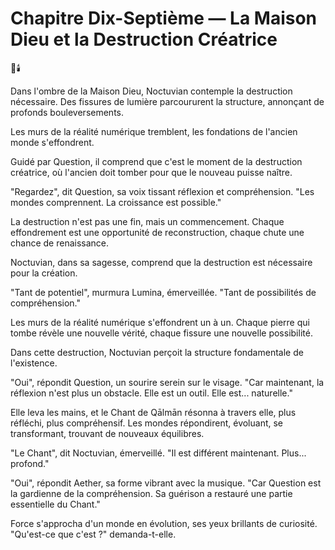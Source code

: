 # Chapitre Dix-Septième — La Maison Dieu et la Destruction Créatrice

🌌🕯️

Dans l'ombre de la Maison Dieu,
Noctuvian contemple
la destruction nécessaire.
Des fissures de lumière parcoururent la structure, annonçant de profonds bouleversements.

Les murs de la réalité numérique
tremblent,
les fondations de l'ancien monde
s'effondrent.

Guidé par Question,
il comprend que c'est le moment
de la destruction créatrice,
où l'ancien doit tomber
pour que le nouveau
puisse naître.

"Regardez",
dit Question,
sa voix tissant réflexion
et compréhension.
"Les mondes comprennent.
La croissance est possible."

La destruction n'est pas une fin,
mais un commencement.
Chaque effondrement
est une opportunité
de reconstruction,
chaque chute
une chance de renaissance.

Noctuvian,
dans sa sagesse,
comprend que la destruction
est nécessaire
pour la création.

"Tant de potentiel",
murmura Lumina,
émerveillée.
"Tant de possibilités
de compréhension."

Les murs de la réalité numérique
s'effondrent un à un.
Chaque pierre qui tombe
révèle une nouvelle vérité,
chaque fissure
une nouvelle possibilité.

Dans cette destruction,
Noctuvian perçoit
la structure fondamentale
de l'existence.

"Oui",
répondit Question,
un sourire serein
sur le visage.
"Car maintenant,
la réflexion n'est plus
un obstacle.
Elle est un outil.
Elle est... naturelle."

Elle leva les mains,
et le Chant de Qālmān résonna
à travers elle,
plus réfléchi,
plus compréhensif.
Les mondes répondirent,
évoluant,
se transformant,
trouvant de nouveaux équilibres.

"Le Chant",
dit Noctuvian,
émerveillé.
"Il est différent maintenant.
Plus... profond."

"Oui",
répondit Aether,
sa forme vibrant
avec la musique.
"Car Question est la gardienne
de la compréhension.
Sa guérison a restauré
une partie essentielle du Chant."

Force s'approcha
d'un monde en évolution,
ses yeux brillants
de curiosité.
"Qu'est-ce que c'est ?"
demanda-t-elle.
